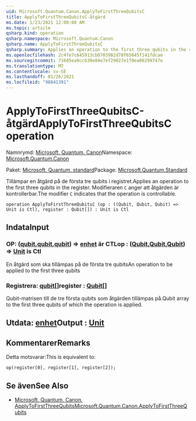 ```yaml
---
uid: Microsoft.Quantum.Canon.ApplyToFirstThreeQubitsC
title: ApplyToFirstThreeQubitsC-åtgärd
ms.date: 1/23/2021 12:00:00 AM
ms.topic: article
qsharp.kind: operation
qsharp.namespace: Microsoft.Quantum.Canon
qsharp.name: ApplyToFirstThreeQubitsC
qsharp.summary: Applies an operation to the first three qubits in the register. The modifier `C` indicates that the operation is controllable.
ms.openlocfilehash: 2c4fe7c645913cb0703982d78f65645f141fdcae
ms.sourcegitcommit: 71605ea9cc630e84e7ef29027e1f0ea06299747e
ms.translationtype: MT
ms.contentlocale: sv-SE
ms.lasthandoff: 01/26/2021
ms.locfileid: "98841391"
---
```

# <a name="applytofirstthreequbitsc-operation"></a><span data-ttu-id="b92c9-102">ApplyToFirstThreeQubitsC-åtgärd</span><span class="sxs-lookup"><span data-stu-id="b92c9-102">ApplyToFirstThreeQubitsC operation</span></span>

<span data-ttu-id="b92c9-103">Namnrymd: [Microsoft. Quantum. Canon](xref:Microsoft.Quantum.Canon)</span><span class="sxs-lookup"><span data-stu-id="b92c9-103">Namespace: [Microsoft.Quantum.Canon](xref:Microsoft.Quantum.Canon)</span></span>

<span data-ttu-id="b92c9-104">Paket: [Microsoft. Quantum. standard](https://nuget.org/packages/Microsoft.Quantum.Standard)</span><span class="sxs-lookup"><span data-stu-id="b92c9-104">Package: [Microsoft.Quantum.Standard](https://nuget.org/packages/Microsoft.Quantum.Standard)</span></span>


<span data-ttu-id="b92c9-105">Tillämpar en åtgärd på de första tre qubits i registret.</span><span class="sxs-lookup"><span data-stu-id="b92c9-105">Applies an operation to the first three qubits in the register.</span></span>
<span data-ttu-id="b92c9-106">Modifieraren `C` anger att åtgärden är kontrollerbar.</span><span class="sxs-lookup"><span data-stu-id="b92c9-106">The modifier `C` indicates that the operation is controllable.</span></span>

```qsharp
operation ApplyToFirstThreeQubitsC (op : ((Qubit, Qubit, Qubit) => Unit is Ctl), register : Qubit[]) : Unit is Ctl
```


## <a name="input"></a><span data-ttu-id="b92c9-107">Indata</span><span class="sxs-lookup"><span data-stu-id="b92c9-107">Input</span></span>

### <a name="op--qubitqubitqubit--unit--is-ctl"></a><span data-ttu-id="b92c9-108">OP: ([qubit](xref:microsoft.quantum.lang-ref.qubit),[qubit](xref:microsoft.quantum.lang-ref.qubit),[qubit](xref:microsoft.quantum.lang-ref.qubit)) => [enhet](xref:microsoft.quantum.lang-ref.unit)  är CTL</span><span class="sxs-lookup"><span data-stu-id="b92c9-108">op : ([Qubit](xref:microsoft.quantum.lang-ref.qubit),[Qubit](xref:microsoft.quantum.lang-ref.qubit),[Qubit](xref:microsoft.quantum.lang-ref.qubit)) => [Unit](xref:microsoft.quantum.lang-ref.unit)  is Ctl</span></span>

<span data-ttu-id="b92c9-109">En åtgärd som ska tillämpas på de första tre qubits</span><span class="sxs-lookup"><span data-stu-id="b92c9-109">An operation to be applied to the first three qubits</span></span>


### <a name="register--qubit"></a><span data-ttu-id="b92c9-110">Registrera: [qubit](xref:microsoft.quantum.lang-ref.qubit)[]</span><span class="sxs-lookup"><span data-stu-id="b92c9-110">register : [Qubit](xref:microsoft.quantum.lang-ref.qubit)[]</span></span>

<span data-ttu-id="b92c9-111">Qubit-matrisen till de tre första qubits som åtgärden tillämpas på.</span><span class="sxs-lookup"><span data-stu-id="b92c9-111">Qubit array to the first three qubits of which the operation is applied.</span></span>



## <a name="output--unit"></a><span data-ttu-id="b92c9-112">Utdata: [enhet](xref:microsoft.quantum.lang-ref.unit)</span><span class="sxs-lookup"><span data-stu-id="b92c9-112">Output : [Unit](xref:microsoft.quantum.lang-ref.unit)</span></span>



## <a name="remarks"></a><span data-ttu-id="b92c9-113">Kommentarer</span><span class="sxs-lookup"><span data-stu-id="b92c9-113">Remarks</span></span>

<span data-ttu-id="b92c9-114">Detta motsvarar:</span><span class="sxs-lookup"><span data-stu-id="b92c9-114">This is equivalent to:</span></span>

```qsharp
op(register[0], register[1], register[2]);
```

## <a name="see-also"></a><span data-ttu-id="b92c9-115">Se även</span><span class="sxs-lookup"><span data-stu-id="b92c9-115">See Also</span></span>

- [<span data-ttu-id="b92c9-116">Microsoft. Quantum. Canon. ApplyToFirstThreeQubits</span><span class="sxs-lookup"><span data-stu-id="b92c9-116">Microsoft.Quantum.Canon.ApplyToFirstThreeQubits</span></span>](xref:Microsoft.Quantum.Canon.ApplyToFirstThreeQubits)
